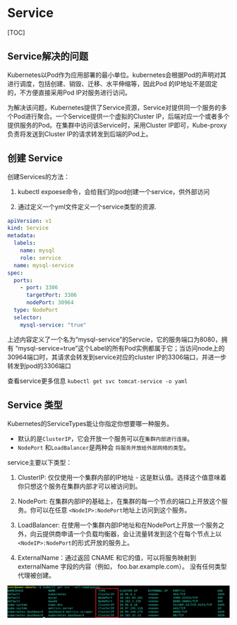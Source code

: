 # Service

[TOC]

## Service解决的问题

Kubernetes以Pod作为应用部署的最小单位。kubernetes会根据Pod的声明对其进行调度，包括创建、销毁、迁移、水平伸缩等，因此Pod 的IP地址不是固定的，不方便直接采用Pod IP对服务进行访问。

为解决该问题，Kubernetes提供了Service资源，Service对提供同一个服务的多个Pod进行聚合。一个Service提供一个虚拟的Cluster IP，后端对应一个或者多个提供服务的Pod。在集群中访问该Service时，采用Cluster IP即可，Kube-proxy负责将发送到Cluster IP的请求转发到后端的Pod上。

## 创建 Service

创建Services的方法：

1. kubectl expoese命令，会给我们的pod创建一个service，供外部访问

2. 通过定义一个yml文件定义一个service类型的资源.

  ``` yaml
  apiVersion: v1
  kind: Service
  metadata:
    labels:
      name: mysql
      role: service
    name: mysql-service
  spec:
    ports:
      - port: 3306
        targetPort: 3306
        nodePort: 30964
    type: NodePort
    selector:
      mysql-service: "true"
  ```

  上述内容定义了一个名为“mysql-service”的Servcie，它的服务端口为8080，拥有 “mysql-service=true”这个Label的所有Pod实例都属于它；当访问node上的30964端口时，其请求会转发到service对应的cluster IP的3306端口，并进一步转发到pod的3306端口

查看service更多信息 `kubectl get svc tomcat-service -o yaml`

## Service 类型

Kubernetes的ServiceTypes能让你指定你想要哪一种服务。

- 默认的是`ClusterIP`，它会开放一个服务可以在`集群内部进行连接`。
- `NodePort` 和`LoadBalancer`是两种会 `将服务开放给外部网络的类型`。

service主要以下类型：

1. ClusterIP: 仅仅使用一个集群内部的IP地址 - 这是默认值。选择这个值意味着你只想这个服务在集群内部才可以被访问到。

2. NodePort: 在集群内部IP的基础上，在集群的每一个节点的端口上开放这个服务。你可以在任意 `<NodeIP>:NodePort`地址上访问到这个服务。

3. LoadBalancer: 在使用一个集群内部IP地址和在NodePort上开放一个服务之外，向云提供商申请一个负载均衡器，会让流量转发到这个在每个节点上以`<NodeIP>:NodePort`的形式开放的服务上。

4. ExternalName：通过返回 CNAME 和它的值，可以将服务映射到 externalName 字段的内容（例如， foo.bar.example.com）。 没有任何类型代理被创建。

  ![service-type](./_images/service-type.png)
